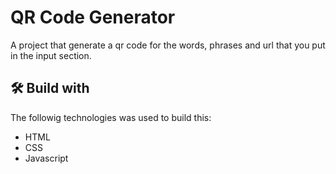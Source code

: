 # QR Code Generator

A project that generate a qr code for the words, phrases and url that you put in the input section.

## 🛠️ Build with

The followig technologies was used to build this:

* HTML
* CSS
* Javascript
